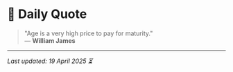 # 📜 Daily Quote

> "Age is a very high price to pay for maturity."  
> — **William James**

---

_Last updated: 19 April 2025 ⏳_
